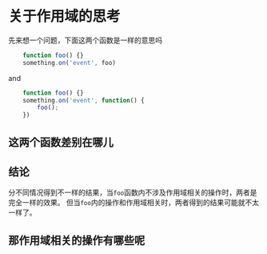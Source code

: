 # 关于作用域的思考

先来想一个问题，下面这两个函数是一样的意思吗

```javascript
    function foo() {}
    something.on('event', foo)
```

and

```javascript
    function foo() {}
    something.on('event', function() {
        foo();
    })
```

## 这两个函数差别在哪儿

## 结论

分不同情况得到不一样的结果，当`foo`函数内不涉及作用域相关的操作时，两者是完全一样的效果。
但当`foo`内的操作和作用域相关时，两者得到的结果可能就不太一样了。

## 那作用域相关的操作有哪些呢